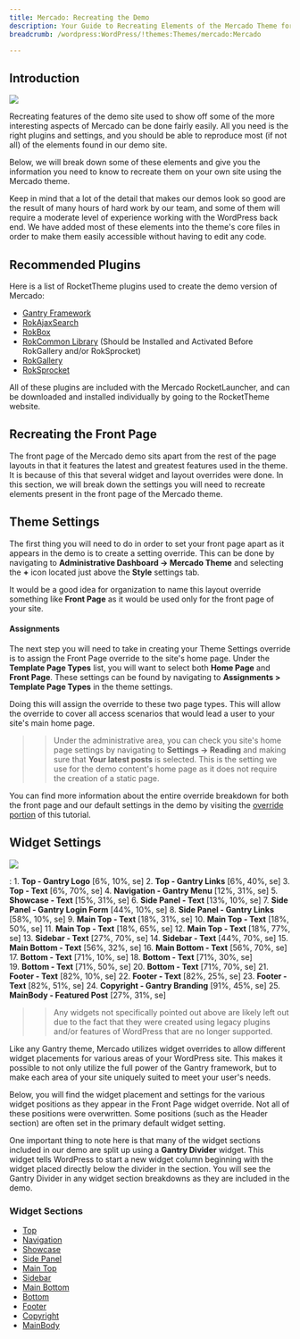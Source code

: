 ```yaml
---
title: Mercado: Recreating the Demo
description: Your Guide to Recreating Elements of the Mercado Theme for WordPress
breadcrumb: /wordpress:WordPress/!themes:Themes/mercado:Mercado

---
```


Introduction
-----

![][mercado2]

Recreating features of the demo site used to show off some of the more interesting aspects of Mercado can be done fairly easily. All you need is the right plugins and settings, and you should be able to reproduce most (if not all) of the elements found in our demo site.

Below, we will break down some of these elements and give you the information you need to know to recreate them on your own site using the Mercado theme.

Keep in mind that a lot of the detail that makes our demos look so good are the result of many hours of hard work by our team, and some of them will require a moderate level of experience working with the WordPress back end. We have added most of these elements into the theme's core files in order to make them easily accessible without having to edit any code.

Recommended Plugins
-----

Here is a list of RocketTheme plugins used to create the demo version of Mercado:

* [Gantry Framework][gantry]
* [RokAjaxSearch][rokajaxsearch]
* [RokBox][rokbox]
* [RokCommon Library](http://www.rockettheme.com/wordpress/plugins/rokutilities) (Should be Installed and Activated Before RokGallery and/or RokSprocket)
* [RokGallery][rokgallery]
* [RokSprocket][roksprocket]

All of these plugins are included with the Mercado RocketLauncher, and can be downloaded and installed individually by going to the RocketTheme website.

Recreating the Front Page
-----

The front page of the Mercado demo sits apart from the rest of the page layouts in that it features the latest and greatest features used in the theme. It is because of this that several widget and layout overrides were done. In this section, we will break down the settings you will need to recreate elements present in the front page of the Mercado theme.

Theme Settings
-----

The first thing you will need to do in order to set your front page apart as it appears in the demo is to create a setting override. This can be done by navigating to **Administrative Dashboard -> Mercado Theme** and selecting the **+** icon located just above the **Style** settings tab.

It would be a good idea for organization to name this layout override something like **Front Page** as it would be used only for the front page of your site.

#### Assignments

The next step you will need to take in creating your Theme Settings override is to assign the Front Page override to the site's home page. Under the **Template Page Types** list, you will want to select both **Home Page** and **Front Page**. These settings can be found by navigating to **Assignments > Template Page Types** in the theme settings.

Doing this will assign the override to these two page types. This will allow the override to cover all access scenarios that would lead a user to your site's main home page.

>> Under the administrative area, you can check you site's home page settings by navigating to **Settings -> Reading** and making sure that **Your latest posts** is selected. This is the setting we use for the demo content's home page as it does not require the creation of a static page.

You can find more information about the entire override breakdown for both the front page and our default settings in the demo by visiting the [override portion][demooverride] of this tutorial.

Widget Settings
-----

![][Mercado]

:   1. **Top - Gantry Logo** [6%, 10%, se]
    2. **Top - Gantry Links** [6%, 40%, se]
    3. **Top - Text** [6%, 70%, se]
    4. **Navigation - Gantry Menu** [12%, 31%, se]
    5. **Showcase - Text** [15%, 31%, se]
    6. **Side Panel - Text** [13%, 10%, se]
    7. **Side Panel - Gantry Login Form** [44%, 10%, se]
    8. **Side Panel - Gantry Links** [58%, 10%, se]
    9. **Main Top - Text** [18%, 31%, se]
    10. **Main Top - Text** [18%, 50%, se]
    11. **Main Top - Text** [18%, 65%, se]
    12. **Main Top - Text** [18%, 77%, se]
    13. **Sidebar - Text** [27%, 70%, se]
    14. **Sidebar - Text** [44%, 70%, se]
    15. **Main Bottom - Text** [56%, 32%, se]
    16. **Main Bottom - Text** [56%, 70%, se]
    17. **Bottom - Text** [71%, 10%, se]
    18. **Bottom - Text** [71%, 30%, se]  
    19. **Bottom - Text** [71%, 50%, se]
    20. **Bottom - Text** [71%, 70%, se]
    21. **Footer - Text** [82%, 10%, se]
    22. **Footer - Text** [82%, 25%, se]
    23. **Footer - Text** [82%, 51%, se]
    24. **Copyright - Gantry Branding** [91%, 45%, se]
    25. **MainBody - Featured Post** [27%, 31%, se]

>> Any widgets not specifically pointed out above are likely left out due to the fact that they were created using legacy plugins and/or features of WordPress that are no longer supported.

Like any Gantry theme, Mercado utilizes widget overrides to allow different widget placements for various areas of your WordPress site. This makes it possible to not only utilize the full power of the Gantry framework, but to make each area of your site uniquely suited to meet your user's needs.

Below, you will find the widget placement and settings for the various widget positions as they appear in the Front Page widget override. Not all of these positions were overwritten. Some positions (such as the Header section) are often set in the primary default widget setting.

One important thing to note here is that many of the widget sections included in our demo are split up using a **Gantry Divider** widget. This widget tells WordPress to start a new widget column beginning with the widget placed directly below the divider in the section. You will see the Gantry Divider in any widget section breakdowns as they are included in the demo.

### Widget Sections

* [Top][top]
* [Navigation][navigation]
* [Showcase][showcase]
* [Side Panel][sidepanel]
* [Main Top][maintop]
* [Sidebar][sidebar]
* [Main Bottom][mainbottom]
* [Bottom][bottom]
* [Footer][footer]
* [Copyright][copyright]
* [MainBody][mainbody]

[gantry]: http://gantry-framework.org/download
[rokajaxsearch]: http://www.rockettheme.com/wordpress/plugins/rokajaxsearch
[rokbox]: http://www.rockettheme.com/wordpress/plugins/rokbox
[roksprocket]: http://www.rockettheme.com/wordpress/plugins/roksprocket
[Mercado]: assets/mercado2.jpeg
[mercado2]: assets/mercado.jpeg
[roksprocket]: http://www.rockettheme.com/wordpress/plugins/roksprocket
[rokgallery]: http://www.rockettheme.com/wordpress/plugins/rokgallery
[faq]: faq.md
[override]: http://gantry-framework.org/documentation/wordpress/configure/
[navigation]: demo_navigation.md
[header]: assets/demo_header.md
[top]: assets/demo_top.md
[showcase]: assets/demo_showcase.md
[sidepanel]: assets/demo_sidepanel.md
[bottom]: assets/demo_bottom.md
[feature]: assets/demo_feature.md
[navigation]: assets/demo_navigation.md
[maintop]: assets/demo_maintop.md
[contenttop]: assets/demo_contenttop.md
[mainbody]: assets/demo_posts.md
[sidebar]: assets/demo_sidebar.md
[mainbottom]: assets/demo_mainbottom.md
[footer]: assets/demo_footer.md
[copyright]: assets/demo_copyright.md
[demooverride]: demo_override.md
